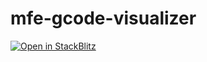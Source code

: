 # mfe-gcode-visualizer

<a href="https://stackblitz.com/github/amaralc/mfe-gcode-visualizer?terminal=start" target="_blank" rel="noopener noreferrer">
  <img src="https://webpack.js.org/open-in-stackblitz-button.5857815e117b5952651d.svg" alt="Open in StackBlitz">
</a>
